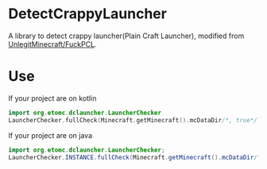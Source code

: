 # DetectCrappyLauncher

A library to detect crappy launcher(Plain Craft Launcher), modified from [UnlegitMinecraft/FuckPCL](https://github.com/UnlegitMinecraft/FuckPCL).

# Use
If your project are on kotlin
~~~kotlin
import org.etomc.dclauncher.LauncherChecker
LauncherChecker.fullCheck(Minecraft.getMinecraft().mcDataDir/*, true*/) // boolean
~~~
If your project are on java
~~~java
import org.etomc.dclauncher.LauncherChecker;
LauncherChecker.INSTANCE.fullCheck(Minecraft.getMinecraft().mcDataDir/*, true*/);
~~~